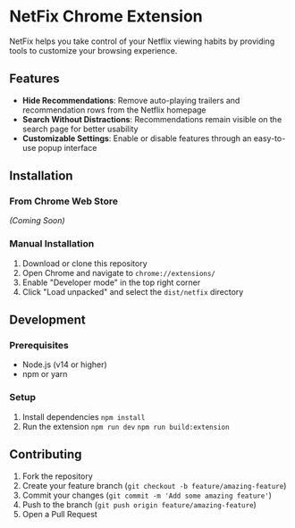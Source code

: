 # NetFix Chrome Extension

NetFix helps you take control of your Netflix viewing habits by providing tools to customize your browsing experience.

## Features

- **Hide Recommendations**: Remove auto-playing trailers and recommendation rows from the Netflix homepage
- **Search Without Distractions**: Recommendations remain visible on the search page for better usability
- **Customizable Settings**: Enable or disable features through an easy-to-use popup interface

## Installation

### From Chrome Web Store
*(Coming Soon)*

### Manual Installation
1. Download or clone this repository
2. Open Chrome and navigate to `chrome://extensions/`
3. Enable "Developer mode" in the top right corner
4. Click "Load unpacked" and select the `dist/netfix` directory

## Development

### Prerequisites
- Node.js (v14 or higher)
- npm or yarn

### Setup
1. Install dependencies
`npm install`
2. Run the extension
`npm run dev`
`npm run build:extension`


## Contributing

1. Fork the repository
2. Create your feature branch (`git checkout -b feature/amazing-feature`)
3. Commit your changes (`git commit -m 'Add some amazing feature'`)
4. Push to the branch (`git push origin feature/amazing-feature`)
5. Open a Pull Request

